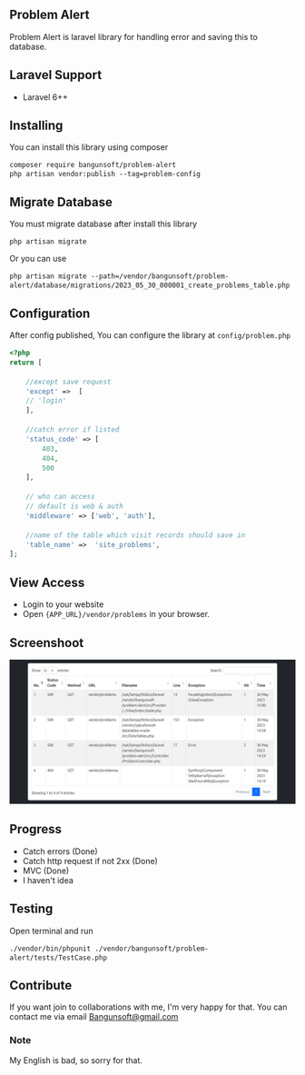## Problem Alert
Problem Alert is laravel library for handling error and saving this to database.

## Laravel Support
- Laravel 6++

## Installing
You can install this library using composer
```terminal
composer require bangunsoft/problem-alert
php artisan vendor:publish --tag=problem-config
```

## Migrate Database
You must migrate database after install this library
```terminal
php artisan migrate
```
Or you can use
```terminal
php artisan migrate --path=/vendor/bangunsoft/problem-alert/database/migrations/2023_05_30_000001_create_problems_table.php
```

## Configuration
After config published, You can configure the library at ```config/problem.php```
```php
<?php
return [

	//except save request
	'except' =>  [
  	// 'login'
 	],

 	//catch error if listed
 	'status_code' => [
		403,
		404,
		500
	],

	// who can access
	// default is web & auth
 	'middleware' => ['web', 'auth'],

 	//name of the table which visit records should save in
	'table_name' =>  'site_problems',
];
```

## View Access
- Login to your website
- Open ```{APP_URL}/vendor/problems``` in your browser. 

## Screenshoot
![Sreenshoot](./screenshoot/view.png)

## Progress
- Catch errors (Done)
- Catch http request if not 2xx (Done)
- MVC (Done)
- I haven't idea

## Testing
Open terminal and run
```terminal
./vendor/bin/phpunit ./vendor/bangunsoft/problem-alert/tests/TestCase.php
```

## Contribute
If you want join to collaborations with me, I'm very happy for that. 
You can contact me via email [Bangunsoft@gmail.com](mailto:bangunsoft@gmail.com)

### Note
My English is bad, so sorry for that.